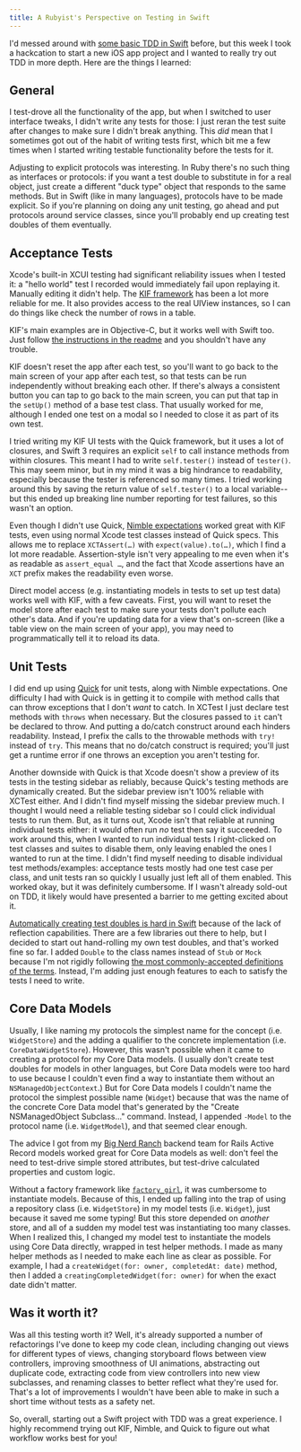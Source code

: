 ```yaml
---
title: A Rubyist's Perspective on Testing in Swift
---
```


I'd messed around with [some basic TDD in Swift](http://learntdd.in/cocoa-touch) before, but this week I took a hackcation to start a new iOS app project and I wanted to really try out TDD in more depth. Here are the things I learned:

## General

I test-drove all the functionality of the app, but when I switched to user interface tweaks, I didn't write any tests for those: I just reran the test suite after changes to make sure I didn't break anything. This _did_ mean that I sometimes got out of the habit of writing tests first, which bit me a few times when I started writing testable functionality before the tests for it.

Adjusting to explicit protocols was interesting. In Ruby there's no such thing as interfaces or protocols: if you want a test double to substitute in for a real object, just create a different "duck type" object that responds to the same methods. But in Swift (like in many languages), protocols have to be made explicit. So if you're planning on doing any unit testing, go ahead and put protocols around service classes, since you'll probably end up creating test doubles of them eventually.

## Acceptance Tests

Xcode's built-in XCUI testing had significant reliability issues when I tested it: a "hello world" test I recorded would immediately fail upon replaying it. Manually editing it didn't help. The [KIF framework](https://github.com/kif-framework/KIF) has been a lot more reliable for me. It also provides access to the real UIView instances, so I can do things like check the number of rows in a table.

KIF's main examples are in Objective-C, but it works well with Swift too. Just follow [the instructions in the readme](https://github.com/kif-framework/KIF#use-with-swift) and you shouldn't have any trouble.

KIF doesn't reset the app after each test, so you'll want to go back to the main screen of your app after each test, so that tests can be run independently without breaking each other. If there's always a consistent button you can tap to go back to the main screen, you can put that tap in the `setUp()` method of a base test class. That usually worked for me, although I ended one test on a modal so I needed to close it as part of its own test.

I tried writing my KIF UI tests with the Quick framework, but it uses a lot of closures, and Swift 3 requires an explicit `self` to call instance methods from within closures. This meant I had to write `self.tester()` instead of `tester()`. This may seem minor, but in my mind it was a big hindrance to readability, especially because the tester is referenced so many times. I tried working around this by saving the return value of `self.tester()` to a local variable--but this ended up breaking line number reporting for test failures, so this wasn't an option.

Even though I didn't use Quick, [Nimble expectations](https://github.com/Quick/Nimble) worked great with KIF tests, even using normal Xcode test classes instead of Quick specs. This allows me to replace `XCTAssert(…)` with `expect(value).to(…)`, which I find a lot more readable. Assertion-style isn't very appealing to me even when it's as readable as `assert_equal …`, and the fact that Xcode assertions have an `XCT` prefix makes the readability even worse.

Direct model access (e.g. instantiating models in tests to set up test data) works well with KIF, with a few caveats. First, you will want to reset the model store after each test to make sure your tests don't pollute each other's data. And if you're updating data for a view that's on-screen (like a table view on the main screen of your app), you may need to programmatically tell it to reload its data.

## Unit Tests

I did end up using [Quick](https://github.com/Quick/Quick) for unit tests, along with Nimble expectations. One difficulty I had with Quick is in getting it to compile with method calls that can throw exceptions that I don't _want_ to catch. In XCTest I just declare test methods with `throws` when necessary. But the closures passed to `it` can't be declared to throw. And putting a do/catch construct around each hinders readability. Instead, I prefix the calls to the throwable methods with `try!` instead of `try`. This means that no do/catch construct is required; you'll just get a runtime error if one throws an exception you aren't testing for.

Another downside with Quick is that Xcode doesn't show a preview of its tests in the testing sidebar as reliably, because Quick's testing methods are dynamically created. But the sidebar preview isn't 100% reliable with XCTest either. And I didn't find myself missing the sidebar preview much. I thought I would need a reliable testing sidebar so I could click individual tests to run them. But, as it turns out, Xcode isn't that reliable at running individual tests either: it would often run _no_ test then say it succeeded. To work around this, when I wanted to run individual tests I right-clicked on test classes and suites to disable them, only leaving enabled the ones I wanted to run at the time. I didn't find myself needing to disable individual test methods/examples: acceptance tests mostly had one test case per class, and unit tests ran so quickly I usually just left all of them enabled. This worked okay, but it was definitely cumbersome. If I wasn't already sold-out on TDD, it likely would have presented a barrier to me getting excited about it.

[Automatically creating test doubles is hard in Swift](http://blog.pragmaticengineer.com/swift-the-only-modern-language-with-no-mocking-framework/) because of the lack of reflection capabilities. There are a few libraries out there to help, but I decided to start out hand-rolling my own test doubles, and that's worked fine so far. I added `Double` to the class names instead of `Stub` or `Mock` because I'm not rigidly following [the most commonly-accepted definitions of the terms](http://martinfowler.com/bliki/TestDouble.html). Instead, I'm adding just enough features to each to satisfy the tests I need to write.

## Core Data Models

Usually, I like naming my protocols the simplest name for the concept (i.e. `WidgetStore`) and the adding a qualifier to the concrete implementation (i.e. `CoreDataWidgetStore`). However, this wasn't possible when it came to creating a protocol for my Core Data models. (I usually don't create test doubles for models in other languages, but Core Data models were too hard to use because I couldn't even find a way to instantiate them without an `NSManagedObjectContext`.) But for Core Data models I couldn't name the protocol the simplest possible name (`Widget`) because that was the name of the concrete Core Data model that's generated by the "Create NSManagedObject Subclass…" command. Instead, I appended `-Model` to the protocol name (i.e. `WidgetModel`), and that seemed clear enough.

The advice I got from my [Big Nerd Ranch](https://bignerdranch.com) backend team for Rails Active Record models worked great for Core Data models as well: don't feel the need to test-drive simple stored attributes, but test-drive calculated properties and custom logic.

Without a factory framework like [`factory_girl`](https://github.com/thoughtbot/factory_girl), it was cumbersome to instantiate models. Because of this, I ended up falling into the trap of using a repository class (i.e. `WidgetStore`) in my model tests (i.e. `Widget`), just because it saved me some typing! But this store depended on _another_ store, and all of a sudden my model test was instantiating too many classes. When I realized this, I changed my model test to instantiate the models using Core Data directly, wrapped in test helper methods. I made as many helper methods as I needed to make each line as clear as possible. For example, I had a `createWidget(for: owner, completedAt: date)` method, then I added a `creatingCompletedWidget(for: owner)` for when the exact date didn't matter.

## Was it worth it?

Was all this testing worth it? Well, it's already supported a number of refactorings I've done to keep my code clean, including changing out views for different types of views, changing storyboard flows between view controllers, improving smoothness of UI animations, abstracting out duplicate code, extracting code from view controllers into new view subclasses, and renaming classes to better reflect what they're used for. That's a lot of improvements I wouldn't have been able to make in such a short time without tests as a safety net.

So, overall, starting out a Swift project with TDD was a great experience. I highly recommend trying out KIF, Nimble, and Quick to figure out what workflow works best for you!
